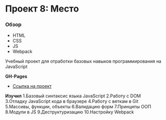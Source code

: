 # Проект 8: Место

### Обзор

- HTML
- CSS
- JS
- Webpack

Учебный проект для отработки базовых навыков программирования на JavaScript

**GH-Pages**

- [Ссылка на проект](https://qwewerqwewer1.github.io/mesto/)

**Изучил**
1.Базовый синтаксис языка JavaScript
2.Работу с DOM
3.Отладку JavaScript кода в браузере
4.Работу с веткам в Git
5.Массивы, функции, объекты
6.Валидацию форм
7.Принципы ООП
8.Модули в JS
9.Деструктуризацию
10.Настройку Webpack
